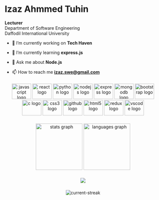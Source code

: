 # Izaz Ahmmed Tuhin

**Lecturer**  
Department of Software Engineering  
Daffodil International University  


- 🔭 I’m currently working on **Tech Haven**

- 🌱 I’m currently learning **express.js**

<!-- - 👨‍💻 All of my projects are available at [*](*) -->

- 💬 Ask me about **Node.js**

- 📫 How to reach me **izaz.swe@gmail.com**

<!-- - 📄 Know about my experiences [*](*) -->

<!-- <h3 align="left">Connect with me:</h3> -->



###

<div align="center">
  <img src="https://cdn.jsdelivr.net/gh/devicons/devicon/icons/javascript/javascript-original.svg" height="50" width="62" alt="javascript logo"  />
  <img src="https://cdn.jsdelivr.net/gh/devicons/devicon/icons/react/react-original.svg" height="50" width="62" alt="react logo"  />
  <img src="https://cdn.jsdelivr.net/gh/devicons/devicon/icons/python/python-original.svg" height="50" width="62" alt="python logo"  />
  <img src="https://cdn.jsdelivr.net/gh/devicons/devicon/icons/nodejs/nodejs-original.svg" height="50" width="62" alt="nodejs logo"  />
  <img src="https://cdn.jsdelivr.net/gh/devicons/devicon/icons/express/express-original.svg" height="50" width="62" alt="express logo"  />
  <img src="https://cdn.jsdelivr.net/gh/devicons/devicon/icons/mongodb/mongodb-original.svg" height="50" width="62" alt="mongodb logo"  />
  <img src="https://cdn.jsdelivr.net/gh/devicons/devicon/icons/bootstrap/bootstrap-original.svg" height="50" width="62" alt="bootstrap logo"  />
  <img src="https://cdn.jsdelivr.net/gh/devicons/devicon/icons/c/c-original.svg" height="50" width="62" alt="c logo"  />
  <img src="https://cdn.jsdelivr.net/gh/devicons/devicon/icons/css3/css3-original.svg" height="50" width="62" alt="css3 logo"  />
  <img src="https://cdn.jsdelivr.net/gh/devicons/devicon/icons/github/github-original.svg" height="50" width="62" alt="github logo"  />
  <img src="https://cdn.jsdelivr.net/gh/devicons/devicon/icons/html5/html5-original.svg" height="50" width="62" alt="html5 logo"  />
  <img src="https://cdn.jsdelivr.net/gh/devicons/devicon/icons/redux/redux-original.svg" height="50" width="62" alt="redux logo"  />
  <img src="https://cdn.jsdelivr.net/gh/devicons/devicon/icons/vscode/vscode-original.svg" height="50" width="62" alt="vscode logo"  />
</div>

###

<div align="center">
  <img src="https://github-readme-stats-orpin-eight-66.vercel.app/api?hide_title=false&hide_rank=false&show_icons=true&include_all_commits=true&count_private=true&disable_animations=false&theme=dracula&locale=en&hide_border=false&username=izaz-swe" height="150" alt="stats graph"  />
  <img src="https://github-readme-stats-orpin-eight-66.vercel.app/api/top-langs?locale=en&hide_title=false&layout=compact&card_width=320&langs_count=5&theme=dracula&hide_border=false&username=izaz-swe" height="150" alt="languages graph"  />
</div>

###

<div align="center">
  <img src="https://profile-counter.glitch.me/izaz-swe/count.svg?"  />
</div>

###

<div align="center">
<p><img align="center" src="https://github-readme-streak-stats-izaz-ahmmeds-projects.vercel.app/?user=izaz-swe&theme=dracula" alt="current-streak"/></p>
</div>

###
